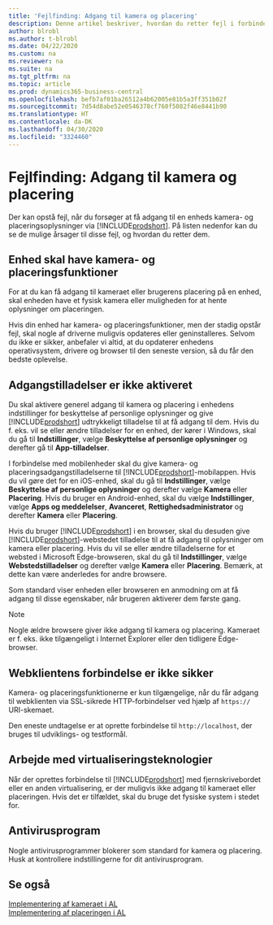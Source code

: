 ```yaml
---
title: 'Fejlfinding: Adgang til kamera og placering'
description: Denne artikel beskriver, hvordan du retter fejl i forbindelse med adgang til kamera- og placeringsoplysninger i Business central.
author: blrobl
ms.author: t-blrobl
ms.date: 04/22/2020
ms.custom: na
ms.reviewer: na
ms.suite: na
ms.tgt_pltfrm: na
ms.topic: article
ms.prod: dynamics365-business-central
ms.openlocfilehash: befb7af01ba26512a4b62005e81b5a3ff351b02f
ms.sourcegitcommit: 7d54d8abe52e0546378cf760f5082f46e8441b90
ms.translationtype: HT
ms.contentlocale: da-DK
ms.lasthandoff: 04/30/2020
ms.locfileid: "3324460"
---
```

# <a name="troubleshooting-accessing-camera-and-location"></a>Fejlfinding: Adgang til kamera og placering

Der kan opstå fejl, når du forsøger at få adgang til en enheds kamera- og placeringsoplysninger via [!INCLUDE[prodshort](includes/prodshort.md)]. På listen nedenfor kan du se de mulige årsager til disse fejl, og hvordan du retter dem.

## <a name="device-must-have-camera-and-location-capabilities"></a>Enhed skal have kamera- og placeringsfunktioner

For at du kan få adgang til kameraet eller brugerens placering på en enhed, skal enheden have et fysisk kamera eller muligheden for at hente oplysninger om placeringen.

Hvis din enhed har kamera- og placeringsfunktioner, men der stadig opstår fejl, skal nogle af driverne muligvis opdateres eller geninstalleres. Selvom du ikke er sikker, anbefaler vi altid, at du opdaterer enhedens operativsystem, drivere og browser til den seneste version, så du får den bedste oplevelse.

## <a name="access-permissions-not-enabled"></a>Adgangstilladelser er ikke aktiveret

Du skal aktivere generel adgang til kamera og placering i enhedens indstillinger for beskyttelse af personlige oplysninger og give [!INCLUDE[prodshort](includes/prodshort.md)] udtrykkeligt tilladelse til at få adgang til dem. Hvis du f. eks. vil se eller ændre tilladelser for en enhed, der kører i Windows, skal du gå til **Indstillinger**, vælge **Beskyttelse af personlige oplysninger** og derefter gå til **App-tilladelser**. 

I forbindelse med mobilenheder skal du give kamera- og placeringsadgangstilladelserne til [!INCLUDE[prodshort](includes/prodshort.md)]-mobilappen. Hvis du vil gøre det for en iOS-enhed, skal du gå til **Indstillinger**, vælge **Beskyttelse af personlige oplysninger** og derefter vælge **Kamera** eller **Placering**. Hvis du bruger en Android-enhed, skal du vælge **Indstillinger**, vælge **Apps og meddelelser**, **Avanceret**, **Rettighedsadministrator** og derefter **Kamera** eller **Placering**.

Hvis du bruger [!INCLUDE[prodshort](includes/prodshort.md)] i en browser, skal du desuden give [!INCLUDE[prodshort](includes/prodshort.md)]-webstedet tilladelse til at få adgang til oplysninger om kamera eller placering. Hvis du vil se eller ændre tilladelserne for et websted i Microsoft Edge-browseren, skal du gå til **Indstillinger**, vælge **Webstedstilladelser** og derefter vælge **Kamera** eller **Placering**. Bemærk, at dette kan være anderledes for andre browsere.

Som standard viser enheden eller browseren en anmodning om at få adgang til disse egenskaber, når brugeren aktiverer dem første gang.

> [!NOTE]  
> Nogle ældre browsere giver ikke adgang til kamera og placering. Kameraet er f. eks. ikke tilgængeligt i Internet Explorer eller den tidligere Edge-browser.

## <a name="web-client-connection-not-secure"></a>Webklientens forbindelse er ikke sikker

Kamera- og placeringsfunktionerne er kun tilgængelige, når du får adgang til webklienten via SSL-sikrede HTTP-forbindelser ved hjælp af `https://` URI-skemaet. 

Den eneste undtagelse er at oprette forbindelse til `http://localhost`, der bruges til udviklings- og testformål.


## <a name="working-with-virtualization-technologies"></a>Arbejde med virtualiseringsteknologier

Når der oprettes forbindelse til [!INCLUDE[prodshort](includes/prodshort.md)] med fjernskrivebordet eller en anden virtualisering, er der muligvis ikke adgang til kameraet eller placeringen. Hvis det er tilfældet, skal du bruge det fysiske system i stedet for.

## <a name="antivirus-software"></a>Antivirusprogram
Nogle antivirusprogrammer blokerer som standard for kamera og placering. Husk at kontrollere indstillingerne for dit antivirusprogram.

## <a name="see-also"></a>Se også
[Implementering af kameraet i AL](/dynamics365/business-central/dev-itpro/developer/devenv-implement-camera-al)  
[Implementering af placeringen i AL](/dynamics365/business-central/dev-itpro/developer/devenv-implement-location-al)
